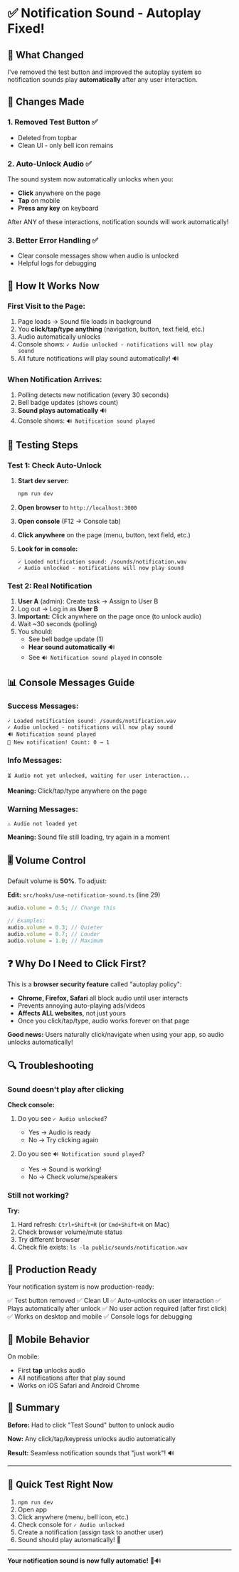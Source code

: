# ✅ Notification Sound - Autoplay Fixed!

## 🎯 What Changed

I've removed the test button and improved the autoplay system so notification sounds play **automatically** after any user interaction.

## 🔧 Changes Made

### 1. **Removed Test Button** ✅
- Deleted from topbar
- Clean UI - only bell icon remains

### 2. **Auto-Unlock Audio** ✅
The sound system now automatically unlocks when you:
- **Click** anywhere on the page
- **Tap** on mobile
- **Press any key** on keyboard

After ANY of these interactions, notification sounds will work automatically!

### 3. **Better Error Handling** ✅
- Clear console messages show when audio is unlocked
- Helpful logs for debugging

## 🎵 How It Works Now

### First Visit to the Page:
1. Page loads → Sound file loads in background
2. You **click/tap/type anything** (navigation, button, text field, etc.)
3. Audio automatically unlocks
4. Console shows: `✓ Audio unlocked - notifications will now play sound`
5. All future notifications will play sound automatically! 🔊

### When Notification Arrives:
1. Polling detects new notification (every 30 seconds)
2. Bell badge updates (shows count)
3. **Sound plays automatically** 🔊
4. Console shows: `🔊 Notification sound played`

## 🧪 Testing Steps

### Test 1: Check Auto-Unlock

1. **Start dev server:**
   ```bash
   npm run dev
   ```

2. **Open browser** to `http://localhost:3000`

3. **Open console** (F12 → Console tab)

4. **Click anywhere** on the page (menu, button, text field, etc.)

5. **Look for in console:**
   ```
   ✓ Loaded notification sound: /sounds/notification.wav
   ✓ Audio unlocked - notifications will now play sound
   ```

### Test 2: Real Notification

1. **User A** (admin): Create task → Assign to User B
2. Log out → Log in as **User B**
3. **Important:** Click anywhere on the page once (to unlock audio)
4. Wait ~30 seconds (polling)
5. You should:
   - See bell badge update (1)
   - **Hear sound automatically** 🔊
   - See `🔊 Notification sound played` in console

## 📊 Console Messages Guide

### Success Messages:
```
✓ Loaded notification sound: /sounds/notification.wav
✓ Audio unlocked - notifications will now play sound
🔊 Notification sound played
🔔 New notification! Count: 0 → 1
```

### Info Messages:
```
⏳ Audio not yet unlocked, waiting for user interaction...
```
**Meaning:** Click/tap/type anywhere on the page

### Warning Messages:
```
⚠ Audio not loaded yet
```
**Meaning:** Sound file still loading, try again in a moment

## 🎚️ Volume Control

Default volume is **50%**. To adjust:

**Edit:** `src/hooks/use-notification-sound.ts` (line 29)

```typescript
audio.volume = 0.5; // Change this

// Examples:
audio.volume = 0.3; // Quieter
audio.volume = 0.7; // Louder
audio.volume = 1.0; // Maximum
```

## ❓ Why Do I Need to Click First?

This is a **browser security feature** called "autoplay policy":

- **Chrome, Firefox, Safari** all block audio until user interacts
- Prevents annoying auto-playing ads/videos
- **Affects ALL websites**, not just yours
- Once you click/tap/type, audio works forever on that page

**Good news:** Users naturally click/navigate when using your app, so audio unlocks automatically!

## 🔍 Troubleshooting

### Sound doesn't play after clicking

**Check console:**
1. Do you see `✓ Audio unlocked`?
   - Yes → Audio is ready
   - No → Try clicking again

2. Do you see `🔊 Notification sound played`?
   - Yes → Sound is working!
   - No → Check volume/speakers

### Still not working?

**Try:**
1. Hard refresh: `Ctrl+Shift+R` (or `Cmd+Shift+R` on Mac)
2. Check browser volume/mute status
3. Try different browser
4. Check file exists: `ls -la public/sounds/notification.wav`

## 🚀 Production Ready

Your notification system is now production-ready:

✅ Test button removed
✅ Clean UI
✅ Auto-unlocks on user interaction
✅ Plays automatically after unlock
✅ No user action required (after first click)
✅ Works on desktop and mobile
✅ Console logs for debugging

## 📱 Mobile Behavior

On mobile:
- First **tap** unlocks audio
- All notifications after that play sound
- Works on iOS Safari and Android Chrome

## 🎉 Summary

**Before:** Had to click "Test Sound" button to unlock audio

**Now:** Any click/tap/keypress unlocks audio automatically

**Result:** Seamless notification sounds that "just work"! 🔊

---

## 🧪 Quick Test Right Now

1. `npm run dev`
2. Open app
3. Click anywhere (menu, bell icon, etc.)
4. Check console for `✓ Audio unlocked`
5. Create a notification (assign task to another user)
6. Sound should play automatically! 🎉

---

**Your notification sound is now fully automatic!** 🔔🔊
